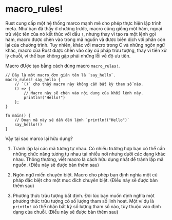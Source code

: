 # macro_rules!

Rust cung cấp một hệ thống marco mạnh mẽ cho phép thực hiện lập trình meta. Như bạn
đã thấy ở chương trước, macro cũng giống một hàm, ngoại trừ việc tên của nó
kết thúc với dấu `!`, nhưng thay vì tạo ra một lệnh gọi hàm, macro được
chèn vào trong mã nguồn và được biên dịch với phần còn lại của chương trình.
Tuy nhiên, khác với macro trong C và những ngôn ngữ khác, macro của Rust được chèn
vào cây cú pháp trừu tượng, thay vì tiền xử lý chuỗi, vì thế bạn không gặp
phải những lỗi về độ ưu tiên.

Macro đƯợc tạo bằng cách dùng macro `macro_rules!`.

```rust,editable
// Đây là một macro đơn giản tên là `say_hello`.
macro_rules! say_hello {
    // `()` cho thấy macro này không cần bất kỳ tham số nào.
    () => {
        // Macro này sẽ chèn vào nội dung của khối lệnh này.
        println!("Hello!")
    };
}

fn main() {
    // Đoạn mã này sẽ dẫn đến lệnh `println!("Hello")`
    say_hello!()
}
```

Vậy tại sao marco lại hữu dụng?

1. Tránh lặp lại các mã tương tự nhau. Có nhiều trường hợp bạn có thể cần những chức năng tương tự
   nhau tại nhiều nơi nhưng dưới các dạng khác nhau. Thông thường, viết
   macro là cách hữu dụng nhất để tránh lặp mã nguồn. (Điều này sẽ được bàn thêm sau)

2. Ngôn ngữ miền chuyên biệt. Macro cho phép bạn định nghĩa một cú pháp đặc biệt cho
   một mục đích chuyên biệt. (Điều này sẽ được bàn thêm sau)

3. Phương thức trừu tượng bất định. Đôi lúc bạn muốn định nghĩa một phương thức trừu tượng có
   số lượng tham số linh hoạt. Một ví dụ là `println!` có thể nhận bất kỳ số lượng tham số nào,
   tùy thuộc vào định dạng của chuỗi. (Điều này sẽ được bàn thêm sau)